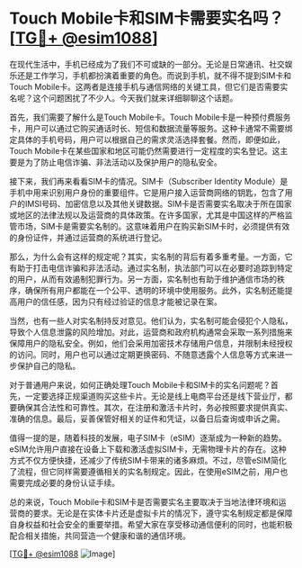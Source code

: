 # Touch Mobile卡和SIM卡需要实名吗？[[TG💪+ @esim1088](https://t.me/s/esim1088)]

在现代生活中，手机已经成为了我们不可或缺的一部分。无论是日常通讯、社交娱乐还是工作学习，手机都扮演着重要的角色。而说到手机，就不得不提到SIM卡和Touch Mobile卡。这两者是连接手机与通信网络的关键工具，但它们是否需要实名呢？这个问题困扰了不少人。今天我们就来详细聊聊这个话题。

首先，我们需要了解什么是Touch Mobile卡。Touch Mobile卡是一种预付费服务卡，用户可以通过它购买通话时长、短信和数据流量等服务。这种卡通常不需要绑定具体的手机号码，用户可以根据自己的需求灵活选择套餐。然而，即便如此，Touch Mobile卡在某些国家和地区可能仍然需要进行一定程度的实名登记。这主要是为了防止电信诈骗、非法活动以及保护用户的隐私安全。

接下来，我们再来看看SIM卡的情况。SIM卡（Subscriber Identity Module）是手机中用来识别用户身份的重要组件。它是用户接入运营商网络的钥匙，包含了用户的IMSI号码、加密信息以及其他关键数据。SIM卡是否需要实名取决于所在国家或地区的法律法规以及运营商的具体政策。在许多国家，尤其是中国这样的严格监管市场，SIM卡是需要实名制的。这意味着用户在购买新SIM卡时，必须提供有效的身份证件，并通过运营商的系统进行登记。

那么，为什么会有这样的规定呢？其实，实名制的背后有着多重考量。一方面，它有助于打击电信诈骗和非法活动。通过实名制，执法部门可以在必要时追踪到特定的用户，从而有效遏制犯罪行为。另一方面，实名制也有助于维护通信市场的秩序，确保所有用户都能在一个公平、透明的环境中使用服务。此外，实名制还能提高用户的信任感，因为只有经过验证的信息才能被记录在案。

当然，也有一些人对实名制持反对意见。他们认为，实名制可能会侵犯个人隐私，导致个人信息泄露的风险增加。对此，运营商和政府机构通常会采取一系列措施来保障用户的隐私安全。例如，他们会采用加密技术存储用户信息，并限制未经授权的访问。同时，用户也可以通过定期更换密码、不随意透露个人信息等方式来进一步保护自己的隐私。

对于普通用户来说，如何正确处理Touch Mobile卡和SIM卡的实名问题呢？首先，一定要选择正规渠道购买这些卡片。无论是线上电商平台还是线下营业厅，都要确保其合法性和可靠性。其次，在注册和激活卡片时，务必按照要求提供真实、准确的信息。最后，妥善保管好相关的证件和凭证，以备日后查询或申诉之需。

值得一提的是，随着科技的发展，电子SIM卡（eSIM）逐渐成为一种新的趋势。eSIM允许用户直接在设备上下载和激活虚拟SIM卡，无需物理卡片的存在。这种方式不仅方便快捷，还减少了传统SIM卡带来的诸多麻烦。不过，尽管eSIM简化了流程，但它同样需要遵循相关的实名制规定。因此，在使用eSIM之前，用户也需要完成必要的身份认证手续。

总的来说，Touch Mobile卡和SIM卡是否需要实名主要取决于当地法律环境和运营商的要求。无论是在实体卡片还是虚拟卡片的情况下，遵守实名制规定都是保障自身权益和社会安全的重要举措。希望大家在享受移动通信便利的同时，也能积极配合相关措施，共同营造一个健康和谐的通信环境。

[[TG💪+ @esim1088](https://t.me/s/esim1088) ![Image](https://i.postimg.cc/4NQfJmqS/Snipaste-2025-05-13-00-14-12.png)]